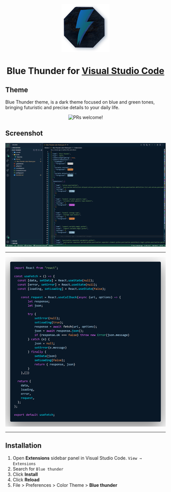 <div align="center">
  <img src="./assets/logo.png" alt="Blue Thunder Logo" width="150">
  <h1> Blue Thunder for <a href="https://code.visualstudio.com/">Visual Studio Code</a></h1>
</div>

## Theme

<p>
Blue Thunder theme, is a dark theme focused on blue and green tones, bringing futuristic and precise details to your daily life.
</p>

<p align="center">
  <img src="https://img.shields.io/badge/PRs-welcome-%235FCC6F.svg" alt="PRs welcome!" />
</p>

## Screenshot

<img src="./assets/theme.png" alt="Theme colors" />

<hr>

<img src="./assets/theme-code-example.png" alt="Theme code example" />

<hr>

## Installation

1. Open **Extensions** sidebar panel in Visual Studio Code. `View → Extensions`
1. Search for `Blue thunder`
1. Click **Install**
1. Click **Reload**
1. File > Preferences > Color Theme > **Blue thunder**
